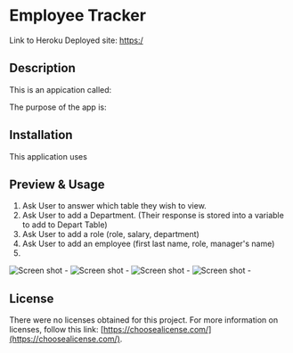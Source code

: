 # Employee Tracker

Link to Heroku Deployed site: [https:/](https:/)

## Description

This is an appication called:

The purpose of the app is: 


## Installation

This application uses 




## Preview & Usage

1. Ask User to answer which table they wish to view.
2. Ask User to add a Department. (Their response is stored into a variable to add to Depart Table)
3. Ask User to add a role (role, salary, department)
4. Ask User to add an employee (first last name,    role, manager's name)
5. 


![Screen shot - ](./public/assets/images/NoteTakerGetStarted.jpg)
![Screen shot - ](./public/assets/images/BlankNotePage.jpg)
![Screen shot - ](./public/assets/images/NoteListRetrieved.jpg)
![Screen shot - ](./public/assets/images/ReadyAddNewNotePlus.jpg)


## License

There were no licenses obtained for this project. For more information on licenses, follow this link:
[https://choosealicense.com/](https://choosealicense.com/).